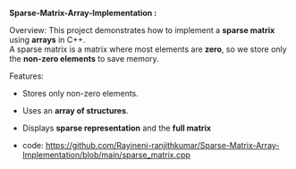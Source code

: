 **Sparse-Matrix-Array-Implementation :** 

Overview:
This project demonstrates how to implement a **sparse matrix** using **arrays** in C++.  
A sparse matrix is a matrix where most elements are **zero**, so we store only the **non-zero elements** to save memory.

Features:
- Stores only non-zero elements.
- Uses an **array of structures**.
- Displays **sparse representation** and the **full matrix**

- code: https://github.com/Rayineni-ranjithkumar/Sparse-Matrix-Array-Implementation/blob/main/sparse_matrix.cpp
  

